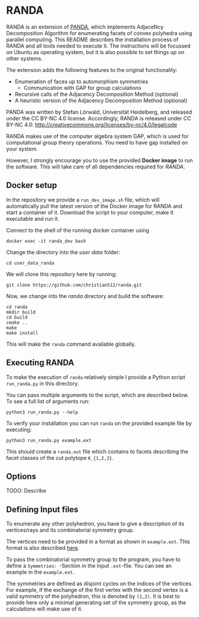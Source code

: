 # RANDA

RANDA is an extension of [PANDA](http://comopt.ifi.uni-heidelberg.de/software/PANDA), which implements AdjaceNcy Decomposition Algorithm
for enumerating facets of convex polyhedra using parallel computing. This README describes the installation process of RANDA
and all tools needed to execute it. The instructions will be focussed on Ubuntu as operating system, but it is also possible
to set things up on other systems.

The extension adds the following features to the original functionality: 
* Enumeration of faces up to automorphism symmetries
  * Communication with GAP for group calculations
* Recursive calls of the Adjacency Decomposition Method (optional)
* A heuristic version of the Adjacency Decomposition Method (optional)

PANDA was written by Stefan Lörwald, Universität Heidelberg, and released under the CC BY-NC 4.0 license.
Accordingly, RANDA is released under CC BY-NC 4.0: http://creativecommons.org/licenses/by-nc/4.0/legalcode

RANDA makes use of the computer algebra system GAP, which is used for computational group theory operations. You need to have gap installed on your system. 

However, I strongly encourage you to use the provided **Docker image** to run the software. This will take care of all dependencies required for *RANDA*.

## Docker setup

In the repository we provide a `run_dev_image.sh` file, which will automatically pull the latest version of the Docker image for RANDA and start a container of it. Download the script to your computer, make it executable and run it.

Connect to the shell of the running docker container using

```docker exec -it randa_dev bash```

Change the directory into the *user data* folder:

```cd user_data_randa```

We will clone this repository here by running: 

```git clone https://github.com/christian512/randa.git```

Now, we change into the *randa*  directory and build the software: 

```
cd randa
mkdir build 
cd build
cmake ..
make 
make install
```

This will make the `randa` command available globally.

## Executing RANDA
To make the execution of `randa` relatively simple I provide a Python script `run_randa.py` in this directory. 

You can pass multiple arguments to the script, which are described below. To see a full list of arguments run: 

`python3 run_randa.py --help`

To verify your installation you can run `randa` on the provided example file by executing:

`python3 run_randa.py example.ext`

This should create a `randa.out` file which contains to facets describing the facet classes of the cut polytope `K_{1,2,2}`.

## Options
TODO: Describe

## Defining Input files 

To enumerate any other polyhedron, you have to give a description of its vertices/rays and its combinatorial symmetry group.

The vertices need to be provided in a format as shown in `example.ext`. This format is also described [here](http://comopt.ifi.uni-heidelberg.de/software/PANDA/format.html).

To pass the combinatorial symmetry group to the program, you have to define a `Symmetries: `-Section in the input `.ext`-file. You can see an example in the `example.ext`.

The symmetries are defined as disjoint cycles on the indices of the vertices. For example, if the exchange of the first vertex with the second vertex is a valid symmetry of the polyhedron, this is denoted by `(1,2)`. It is best to provide here only a minimal generating set of the symmetry group, as the calculations will make use of it. 

